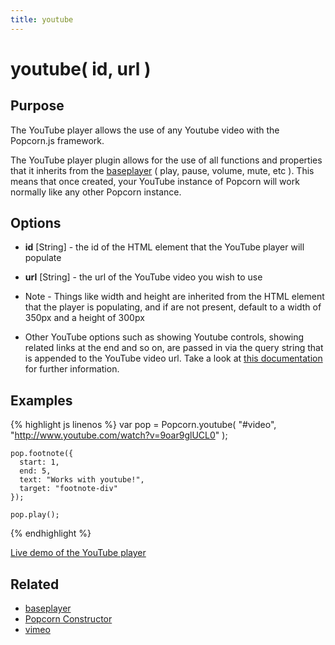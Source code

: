 ```yaml
---
title: youtube
---
```

# youtube( id, url ) #

## Purpose ##

The YouTube player allows the use of any Youtube video with the Popcorn.js framework.

The YouTube player plugin allows for the use of all functions and properties that it inherits from the [baseplayer](#baseplayer) ( play, pause, volume, mute, etc ).  This means that once created, your YouTube instance of Popcorn will work normally like any other Popcorn instance.

## Options ##

* **id** \[String\] - the id of the HTML element that the YouTube player will populate
* **url** \[String\] - the url of the YouTube video you wish to use

* Note - Things like width and height are inherited from the HTML element that the player is populating, and if are not present, default to a width of 350px and a height of 300px
* Other YouTube options such as showing Youtube controls, showing related links at the end and so on, are passed in via the query string that is appended to the YouTube video url. Take a look at [this documentation](http://code.google.com/apis/Youtube/2.0/reference.html#Custom_parameters) for further information.

## Examples ##

{% highlight js linenos %}
    var pop = Popcorn.youtube( "#video", "http://www.youtube.com/watch?v=9oar9glUCL0" );

    pop.footnote({
      start: 1,
      end: 5,
      text: "Works with youtube!",
      target: "footnote-div"
    });

    pop.play();
{% endhighlight %}

[Live demo of the YouTube player](http://jsfiddle.net/popcornjs/whvkP/)

## Related ##

* [baseplayer](#baseplayer)
* [Popcorn Constructor](/popcorn-docs/popcorn-constructor/)
* [vimeo](#vimeo)
